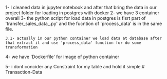 1- I cleaned data in jupyter notebook and after that bring the data in our project folder for loading in postgres with docker 
2- we have 3 container overall
3- the python script for load data in postgres is fisrt part of 'transfer_sales_data_.py' and the fucntion of 'process_data' is in the same file.
    
    3.1- actually in our python container we load data at database after that extract it and use 'process_data' function for do some transformation

4- we have 'Dockerfile' for image of python container  

5- i dont concider any Constraint for my table and hold it simple.#   T r a n s a c t i o n - D a t a  
 